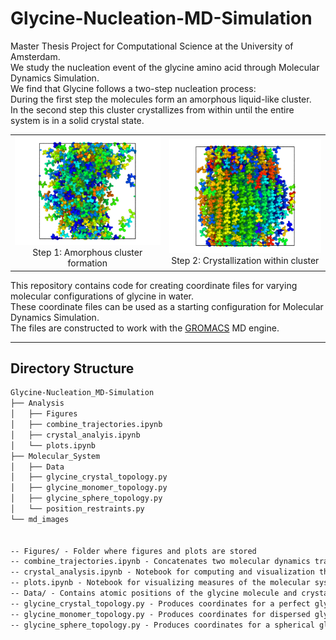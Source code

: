 # Glycine-Nucleation-MD-Simulation

Master Thesis Project for Computational Science at the University of Amsterdam.  
We study the nucleation event of the glycine amino acid through Molecular Dynamics Simulation.  
We find that Glycine follows a two-step nucleation process:  
During the first step the molecules form an amorphous liquid-like cluster.  
In the second step this cluster crystallizes from within until the entire system is in a solid crystal state.  

<table>
  <tr>
    <td align="center">
      <img src="md_images/droplet.png" alt="Amorphous Cluster" width="500"><br>
      <span>Step 1: Amorphous cluster formation</span>
    </td>
    <td align="center">
      <img src="md_images/crystal.png" alt="Crystallization" width="500"><br>
      <span>Step 2: Crystallization within cluster</span>
    </td>
  </tr>
</table>

This repository contains code for creating coordinate files for varying molecular configurations of glycine in water.  
These coordinate files can be used as a starting configuration for Molecular Dynamics Simulation.  
The files are constructed to work with the [GROMACS](https://www.gromacs.org) MD engine.

---

## Directory Structure
```md
Glycine-Nucleation_MD-Simulation
├── Analysis
│   ├── Figures                                  
│   ├── combine_trajectories.ipynb
│   ├── crystal_analyis.ipynb
│   └── plots.ipynb
├── Molecular_System
│   ├── Data
│   ├── glycine_crystal_topology.py
│   ├── glycine_monomer_topology.py
│   ├── glycine_sphere_topology.py
│   └── position_restraints.py
└── md_images


-- Figures/ - Folder where figures and plots are stored
-- combine_trajectories.ipynb - Concatenates two molecular dynamics trajectories to produce a longer trajectory
-- crystal_analysis.ipynb - Notebook for computing and visualization the degree of crystallinity for a molecular system
-- plots.ipynb - Notebook for visualizing measures of the molecular systems
-- Data/ - Contains atomic positions of the glycine molecule and crystals, obtained from experimental studies
-- glycine_crystal_topology.py - Produces coordinates for a perfect glycine crystal in water
-- glycine_monomer_topology.py - Produces coordinates for dispersed glycine monomers in water
-- glycine_sphere_topology.py - Produces coordinates for a spherical glycine crystal with dispersed glycine molecules around it


```


